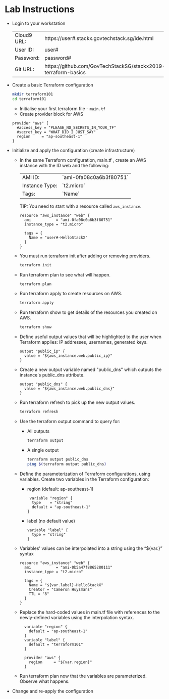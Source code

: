 # Lab Instructions


* Login to your workstation

    <table>
    
    <tr>
    <td>Cloud9 URL:</td>
    <td>https://user#.stackx.govtechstack.sg/ide.html</td>
    </tr>
    
    <tr>    
    <td>User ID:</td>
    <td>user#</td>
    </tr>
    
    <tr>
    <td>Password:</td>
    <td>password#</td>
    </tr>
    
    <tr>
    <td>Git URL:</td>
    <td>https://github.com/GovTechStackSG/stackx2019-terraform-basics</td>
    </tr>
    
    </table>
     
* Create a basic Terraform configuration

    ```bash
    mkdir terraform101
    cd terraform101
    ```

    * Initialise your first terraform file - `main.tf`
    * Create provider block for AWS

    ```hcl-terraform
    provider "aws" {
      #access_key = "PLEASE_NO_SECRETS_IN_YOUR_TF"
      #secret_key = "WHAT_DID_I_JUST_SAY"
      region     = "ap-southeast-1"
    }
    ```

* Initialize and apply the configuration (create infrastructure)

    * In the same Terraform configuration, main.tf , create an AWS instance with the ID web and the following:
        
        <table>
        
        <tr>
        <td>AMI ID:</td>
        <td>`ami-0fa08c0a6b3f80751`</td>
        </tr>

        <tr>
        <td>Instance Type:</td>
        <td>`t2.micro`</td>
        </tr>

        <tr>
        <td>Tags:</td>
        <td>`Name`</td>
        </tr>
        
        </table>
        
        TIP: You need to start with a resource called `aws_instance`.
    
        ```hcl-terraform
        resource "aws_instance" "web" {
          ami           = "ami-0fa08c0a6b3f80751"
          instance_type = "t2.micro"
        
          tags = {
            Name = "user#-HelloStackX"
          }
        }
        ```
        
    * You must run terraform init after adding or removing providers.

        ```bash
        terraform init        
        ```
        
    * Run terraform plan to see what will happen.
     
         ```bash
         terraform plan
         ```
         
    * Run terraform apply to create resources on AWS.
     
         ```bash
         terraform apply
         ```
    * Run terraform show to get details of the resources you created on AWS.
     
         ```bash
         terraform show
         ```
         
    * Define useful output values that will be highlighted to the user when Terraform applies: IP addresses, usernames, generated keys.
     
        ```hcl-terraform
        output "public_ip" {
          value = "${aws_instance.web.public_ip}"
        }
        ```
        
    * Create a new output variable named "public_dns" which outputs the instance's public_dns attribute.
    
        ```hcl-terraform
        output "public_dns" {
          value = "${aws_instance.web.public_dns}"
        }
        ```

    * Run terraform refresh to pick up the new output values.
   
        ```bash
        terraform refresh
        ```                      

    * Use the terraform output command to query for: 
      * All outputs
        ```bash
        terraform output
        ```
      * A single output
        ```bash
        terraform output public_dns
        ping $(terraform output public_dns)
        ```
    
    * Define the parameterization of Terraform configurations, using variables.
      Create two variables in the Terraform configuration:      
      * region (default: ap-southeast-1)
          ```hcl-terraform
           variable "region" {
            type    = "string"
            default = "ap-southeast-1"
          }
          ```
      
      * label (no default value)
          ```hcl-terraform
          variable "label" {
            type = "string"
          }
          ```

    * Variables' values can be interpolated into a string using the “${var.<name>}” syntax
      ```hcl-terraform
      resource "aws_instance" "web" {
        ami           = "ami-0b5a47f8865280111"
        instance_type = "t2.micro"
      
        tags = {
          Name = "${var.label}-HelloStackX"
          Creator = "Cameron Huysmans"
          TTL = "8"
        }
      }
      ```

    * Replace the hard-coded values in main.tf file with references to the newly-defined variables using the interpolation syntax.
      ```hcl-terraform
        variable "region" {
          default = "ap-southeast-1"
        }
        variable "label" {
          default = "terraform101"
        }
        
        provider "aws" {
          region     = "${var.region}"
        }

       ```

    * Run terraform plan now that the variables are parameterized. Observe what happens.

         
* Change and re-apply the configuration
